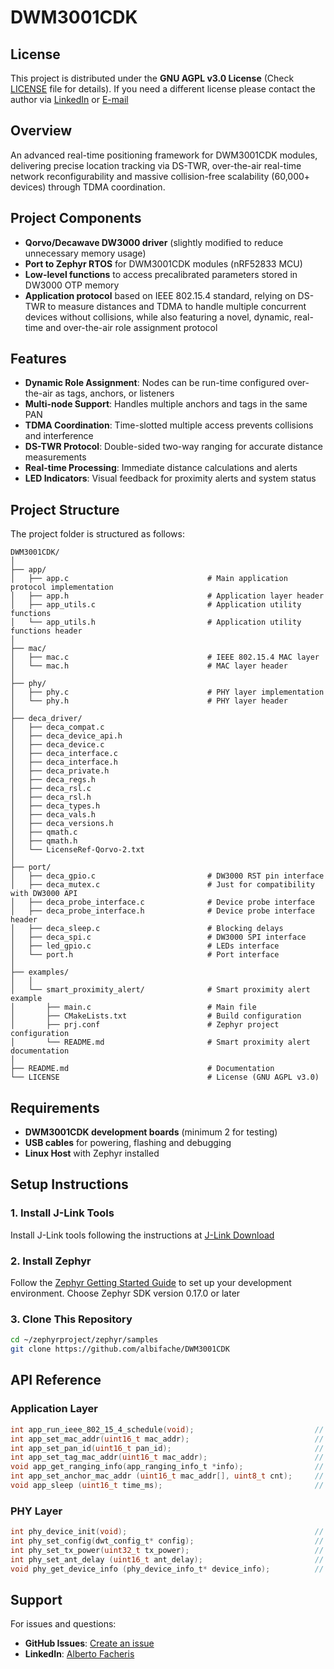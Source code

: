 # DWM3001CDK

## License

This project is distributed under the **GNU AGPL v3.0 License** (Check [LICENSE](LICENSE) file for details). If you need a different license please contact the author via [LinkedIn](https://www.linkedin.com/in/alberto-facheris-9028ab357/) or [E-mail](mailto:albi97.fache@gmail.com)


## Overview

An advanced real-time positioning framework for DWM3001CDK modules, delivering precise location tracking via DS-TWR, over-the-air real-time network reconfigurability and massive collision-free scalability (60,000+ devices) through TDMA coordination.

## Project Components

- **Qorvo/Decawave DW3000 driver** (slightly modified to reduce unnecessary memory usage)
- **Port to Zephyr RTOS** for DWM3001CDK modules (nRF52833 MCU)
- **Low-level functions** to access precalibrated parameters stored in DW3000 OTP memory
- **Application protocol** based on IEEE 802.15.4 standard, relying on DS-TWR to measure distances and TDMA to handle multiple concurrent devices without collisions, while also featuring a novel, dynamic, real-time and over-the-air role assignment protocol 

## Features

- **Dynamic Role Assignment**: Nodes can be run-time configured over-the-air as tags, anchors, or listeners
- **Multi-node Support**: Handles multiple anchors and tags in the same PAN
- **TDMA Coordination**: Time-slotted multiple access prevents collisions and interference
- **DS-TWR Protocol**: Double-sided two-way ranging for accurate distance measurements
- **Real-time Processing**: Immediate distance calculations and alerts
- **LED Indicators**: Visual feedback for proximity alerts and system status

## Project Structure

The project folder is structured as follows:

```
DWM3001CDK/
│
├── app/
│   ├── app.c                               # Main application protocol implementation
│   ├── app.h                               # Application layer header
│   ├── app_utils.c                         # Application utility functions
│   └── app_utils.h                         # Application utility functions header
│
├── mac/
│   ├── mac.c                               # IEEE 802.15.4 MAC layer
│   └── mac.h                               # MAC layer header
│
├── phy/
│   ├── phy.c                               # PHY layer implementation
│   └── phy.h                               # PHY layer header
│
├── deca_driver/
│   ├── deca_compat.c
│   ├── deca_device_api.h
│   ├── deca_device.c
│   ├── deca_interface.c
│   ├── deca_interface.h
│   ├── deca_private.h
│   ├── deca_regs.h
│   ├── deca_rsl.c
│   ├── deca_rsl.h
│   ├── deca_types.h
│   ├── deca_vals.h
│   ├── deca_versions.h
│   ├── qmath.c
│   ├── qmath.h
│   └── LicenseRef-Qorvo-2.txt
│
├── port/
│   ├── deca_gpio.c                         # DW3000 RST pin interface
│   ├── deca_mutex.c                        # Just for compatibility with DW3000 API
│   ├── deca_probe_interface.c              # Device probe interface
│   ├── deca_probe_interface.h              # Device probe interface header
│   ├── deca_sleep.c                        # Blocking delays
│   ├── deca_spi.c                          # DW3000 SPI interface
│   ├── led_gpio.c                          # LEDs interface
│   └── port.h                              # Port interface
│
├── examples/
│   │
│   └── smart_proximity_alert/              # Smart proximity alert example
│       ├── main.c                          # Main file
│       ├── CMakeLists.txt                  # Build configuration
│       ├── prj.conf                        # Zephyr project configuration
│       └── README.md                       # Smart proximity alert documentation
│
├── README.md                               # Documentation
└── LICENSE                                 # License (GNU AGPL v3.0)
```

## Requirements

- **DWM3001CDK development boards** (minimum 2 for testing)
- **USB cables** for powering, flashing and debugging
- **Linux Host** with Zephyr installed

## Setup Instructions

### 1. Install J-Link Tools

Install J-Link tools following the instructions at [J-Link Download](https://www.segger.com/downloads/jlink/)

### 2. Install Zephyr

Follow the [Zephyr Getting Started Guide](https://docs.zephyrproject.org/latest/develop/getting_started/index.html) to set up your development environment. Choose Zephyr SDK version 0.17.0 or later

### 3. Clone This Repository

```bash
cd ~/zephyrproject/zephyr/samples
git clone https://github.com/albifache/DWM3001CDK
```

## API Reference

### Application Layer

```c
int app_run_ieee_802_15_4_schedule(void);                           // Run ranging protocol
int app_set_mac_addr(uint16_t mac_addr);                            // Set node MAC address
int app_set_pan_id(uint16_t pan_id);                                // Set node PAN ID
int app_set_tag_mac_addr(uint16_t mac_addr);                        // Select which node will behave as tag
void app_get_ranging_info(app_ranging_info_t *info);                // Read ranging session results
int app_set_anchor_mac_addr (uint16_t mac_addr[], uint8_t cnt);     // Select which nodes will behave as anchors
void app_sleep (uint16_t time_ms);                                  // Sleep for time_ms milliseconds
```

### PHY Layer

```c
int phy_device_init(void);                                          // Initialize DW3000
int phy_set_config(dwt_config_t* config);                           // Configure UWB channel parameters
int phy_set_tx_power(uint32_t tx_power);                            // Set transmission power
int phy_set_ant_delay (uint16_t ant_delay);                         // Set antenna delay
void phy_get_device_info (phy_device_info_t* device_info);          // Read device hardware info
```

## Support

For issues and questions:

- **GitHub Issues**: [Create an issue](https://github.com/albifache/DWM3001CDK/issues)
- **LinkedIn**: [Alberto Facheris](https://www.linkedin.com/in/alberto-facheris-9028ab357/)
